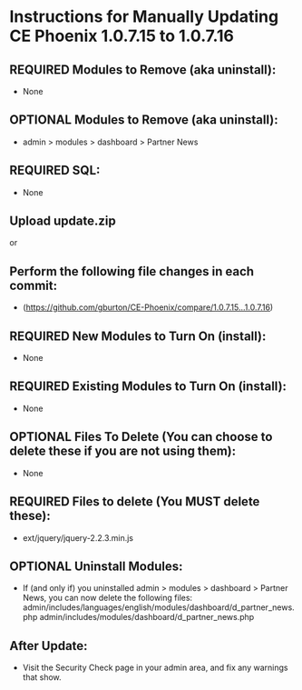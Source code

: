 # Instructions for Manually Updating CE Phoenix 1.0.7.15 to 1.0.7.16
## REQUIRED Modules to Remove (aka uninstall):
* None
## OPTIONAL  Modules to Remove (aka uninstall):
* admin > modules > dashboard > Partner News
## REQUIRED SQL:
* None
## Upload update.zip
or
## Perform the following file changes in each commit:
* (https://github.com/gburton/CE-Phoenix/compare/1.0.7.15...1.0.7.16)
## REQUIRED New Modules to Turn On (install):
* None
## REQUIRED Existing Modules to Turn On (install):
* None
## OPTIONAL Files To Delete (You can choose to delete these if you are not using them):
* None
## REQUIRED Files to delete (You MUST delete these):
* ext/jquery/jquery-2.2.3.min.js
## OPTIONAL Uninstall Modules:
* If (and only if) you uninstalled admin > modules > dashboard > Partner News, you can now delete the following files:
admin/includes/languages/english/modules/dashboard/d_partner_news.php
admin/includes/modules/dashboard/d_partner_news.php
## After Update:
* Visit the Security Check page in your admin area, and fix any warnings that show.
